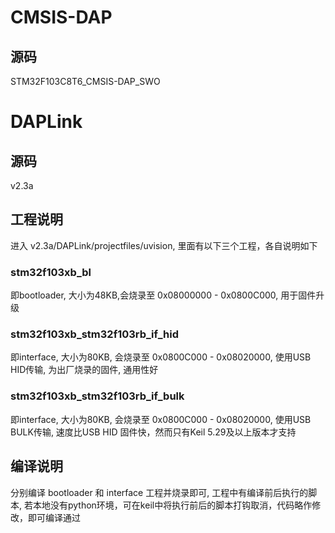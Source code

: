 # CMSIS-DAP 
## 源码
STM32F103C8T6_CMSIS-DAP_SWO    

# DAPLink 
## 源码
v2.3a  
## 工程说明
进入 v2.3a/DAPLink/projectfiles/uvision, 里面有以下三个工程，各自说明如下
### stm32f103xb_bl  
即bootloader, 大小为48KB,会烧录至 0x08000000 - 0x0800C000, 用于固件升级  
### stm32f103xb_stm32f103rb_if_hid
即interface, 大小为80KB, 会烧录至 0x0800C000 - 0x08020000, 使用USB HID传输, 为出厂烧录的固件, 通用性好  
### stm32f103xb_stm32f103rb_if_bulk  
即interface, 大小为80KB, 会烧录至 0x0800C000 - 0x08020000, 使用USB BULK传输, 速度比USB HID 固件快，然而只有Keil 5.29及以上版本才支持  

## 编译说明
分别编译 bootloader 和 interface 工程并烧录即可, 工程中有编译前后执行的脚本, 若本地没有python环境，可在keil中将执行前后的脚本打钩取消，代码略作修改，即可编译通过
